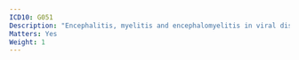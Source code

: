 ```yaml
---
ICD10: G051
Description: "Encephalitis, myelitis and encephalomyelitis in viral diseases classified elsewhere"
Matters: Yes
Weight: 1
---
```

